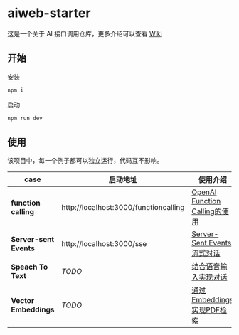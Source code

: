 # aiweb-starter
这是一个关于 AI 接口调用仓库，更多介绍可以查看 [Wiki](https://ctrip.wiki/)

## 开始

安装
```bash
npm i
```

启动
```bash
npm run dev
```


## 使用
该项目中，每一个例子都可以独立运行，代码互不影响。

|case|启动地址|使用介绍|
|--|--|--|
|**function calling**|http://localhost:3000/functioncalling|[OpenAI Function Calling的使用](https://aiweb.viku.org/practice/openai-function-calling)|
|**Server-sent Events**|http://localhost:3000/sse|[Server-Sent Events流式对话](https://aiweb.viku.org/practice/serversent-events-liu-shi-dui-hua)|
|**Speach To Text**|*TODO*|[结合语音输入实现对话](https://aiweb.viku.org/practice/jie-he-yu-yin-shu-ru-shi-xian-dui-hua)|
|**Vector Embeddings**|*TODO*|[通过Embeddings实现PDF检索](https://aiweb.viku.org/practice/tong-guo-embeddings-shi-xian-pdf-jian-suo)|





